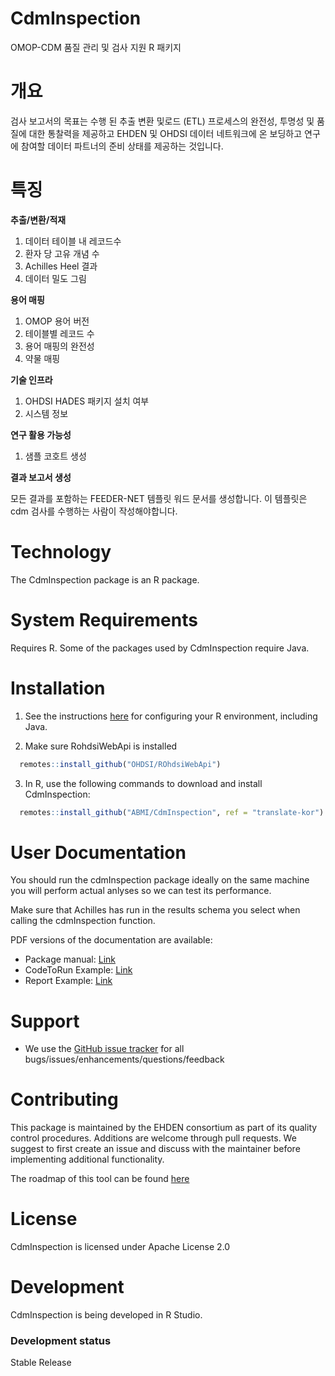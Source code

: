 # CdmInspection
OMOP-CDM 품질 관리 및 검사 지원 R 패키지

# 개요

검사 보고서의 목표는 수행 된 추출 변환 및로드 (ETL) 프로세스의 완전성, 투명성 및 품질에 대한 통찰력을 제공하고 EHDEN 및 OHDSI 데이터 네트워크에 온 보딩하고 연구에 참여할 데이터 파트너의 준비 상태를 제공하는 것입니다. 


# 특징

**추출/변환/적재**  
1. 데이터 테이블 내 레코드수 
2. 환자 당 고유 개념 수 
3. Achilles Heel 결과
4. 데이터 밀도 그림

**용어 매핑**
1. OMOP 용어 버전
2. 테이블별 레코드 수
3. 용어 매핑의 완전성
4. 약물 매핑

**기술 인프라**
1. OHDSI HADES 패키지 설치 여부
2. 시스템 정보

**연구 활용 가능성**
1. 샘플 코호트 생성

**결과 보고서 생성**

모든 결과를 포함하는 FEEDER-NET 템플릿 워드 문서를 생성합니다. 이 템플릿은 cdm 검사를 수행하는 사람이 작성해야합니다. 

Technology
==========
The CdmInspection package is an R package.

System Requirements
===================
Requires R. Some of the packages used by CdmInspection require Java.

Installation
=============

1. See the instructions [here](https://ohdsi.github.io/Hades/rSetup.html) for configuring your R environment, including Java.

2. Make sure RohdsiWebApi is installed

```r
  remotes::install_github("OHDSI/ROhdsiWebApi")
```

3. In R, use the following commands to download and install CdmInspection:

```r
  remotes::install_github("ABMI/CdmInspection", ref = "translate-kor")
```

User Documentation
==================

You should run the cdmInspection package ideally on the same machine you will perform actual anlyses so we can test its performance.

Make sure that Achilles has run in the results schema you select when calling the cdmInspection function.

PDF versions of the documentation are available:
* Package manual: [Link](https://github.com/EHDEN/CdmInspection/blob/master/extras/CdmInspection.pdf)
* CodeToRun Example: [Link](https://github.com/EHDEN/CdmInspection/blob/master/extras/CodeToRun.R)
* Report Example: [Link](https://github.com/EHDEN/CdmInspection/blob/master/extras/SYNPUF-results.docx)

Support
=======
* We use the <a href="https://github.com/EHDEN/CdmInspection/issues">GitHub issue tracker</a> for all bugs/issues/enhancements/questions/feedback

Contributing
============
This package is maintained by the EHDEN consortium as part of its quality control procedures. Additions are welcome through pull requests. We suggest to first create an issue and discuss with the maintainer before implementing additional functionality.

The roadmap of this tool can be found [here](https://github.com/EHDEN/CdmInspection/projects/1)

License
=======
CdmInspection is licensed under Apache License 2.0

Development
===========
CdmInspection is being developed in R Studio.

### Development status

Stable Release

